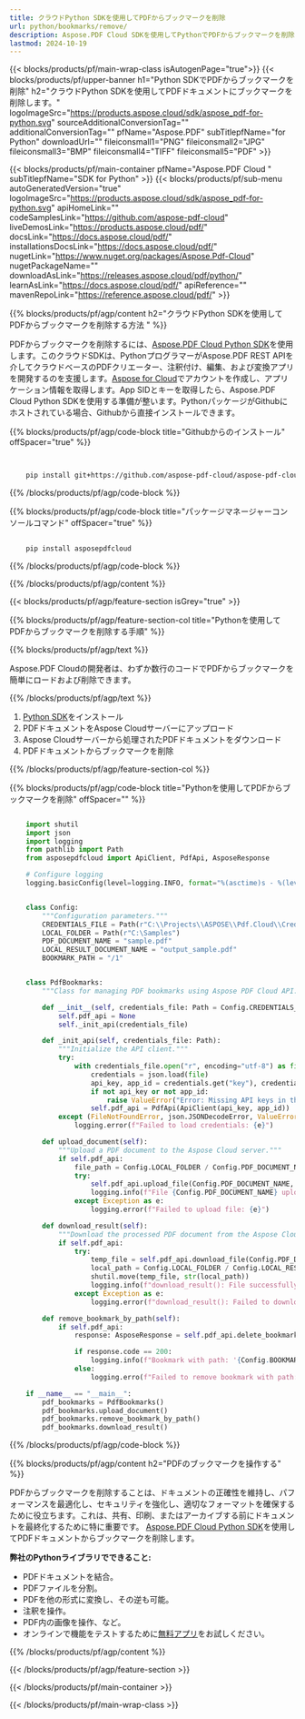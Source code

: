 ```yaml
---
title: クラウドPython SDKを使用してPDFからブックマークを削除
url: python/bookmarks/remove/
description: Aspose.PDF Cloud SDKを使用してPythonでPDFからブックマークを削除します。古いナビゲーション要素を整理します。
lastmod: 2024-10-19
---
```


{{< blocks/products/pf/main-wrap-class isAutogenPage="true">}}
{{< blocks/products/pf/upper-banner h1="Python SDKでPDFからブックマークを削除" h2="クラウドPython SDKを使用してPDFドキュメントにブックマークを削除します。" logoImageSrc="https://products.aspose.cloud/sdk/aspose_pdf-for-python.svg" sourceAdditionalConversionTag="" additionalConversionTag="" pfName="Aspose.PDF" subTitlepfName="for Python" downloadUrl="" fileiconsmall1="PNG" fileiconsmall2="JPG" fileiconsmall3="BMP" fileiconsmall4="TIFF" fileiconsmall5="PDF" >}}

{{< blocks/products/pf/main-container pfName="Aspose.PDF Cloud " subTitlepfName="SDK for Python" >}}
{{< blocks/products/pf/sub-menu autoGeneratedVersion="true" logoImageSrc="https://products.aspose.cloud/sdk/aspose_pdf-for-python.svg" apiHomeLink="" codeSamplesLink="https://github.com/aspose-pdf-cloud" liveDemosLink="https://products.aspose.cloud/pdf/" docsLink="https://docs.aspose.cloud/pdf/" installationsDocsLink="https://docs.aspose.cloud/pdf/" nugetLink="https://www.nuget.org/packages/Aspose.Pdf-Cloud" nugetPackageName="" downloadAsLink="https://releases.aspose.cloud/pdf/python/" learnAsLink="https://docs.aspose.cloud/pdf/" apiReference="" mavenRepoLink="https://reference.aspose.cloud/pdf/" >}}

{{% blocks/products/pf/agp/content h2="クラウドPython SDKを使用してPDFからブックマークを削除する方法 " %}}

PDFからブックマークを削除するには、[Aspose.PDF Cloud Python SDK](https://products.aspose.cloud/pdf/python/)を使用します。このクラウドSDKは、PythonプログラマーがAspose.PDF REST APIを介してクラウドベースのPDFクリエーター、注釈付け、編集、および変換アプリを開発するのを支援します。[Aspose for Cloud](https://dashboard.aspose.cloud/#/apps)でアカウントを作成し、アプリケーション情報を取得します。App SIDとキーを取得したら、Aspose.PDF Cloud Python SDKを使用する準備が整います。PythonパッケージがGithubにホストされている場合、Githubから直接インストールできます。

{{% blocks/products/pf/agp/code-block title="Githubからのインストール" offSpacer="true" %}}

```bash

     
    pip install git+https://github.com/aspose-pdf-cloud/aspose-pdf-cloud-python.git


```

{{% /blocks/products/pf/agp/code-block %}}

{{% blocks/products/pf/agp/code-block title="パッケージマネージャーコンソールコマンド" offSpacer="true" %}}

```bash
     
    pip install asposepdfcloud

```

{{% /blocks/products/pf/agp/code-block %}}

{{% /blocks/products/pf/agp/content %}}

{{< blocks/products/pf/agp/feature-section isGrey="true" >}}

{{% blocks/products/pf/agp/feature-section-col title="Pythonを使用してPDFからブックマークを削除する手順" %}}

{{% blocks/products/pf/agp/text %}}

Aspose.PDF Cloudの開発者は、わずか数行のコードでPDFからブックマークを簡単にロードおよび削除できます。

{{% /blocks/products/pf/agp/text %}}

1. [Python SDK](https://pypi.org/project/asposepdfcloud/)をインストール
1. PDFドキュメントをAspose Cloudサーバーにアップロード
1. Aspose Cloudサーバーから処理されたPDFドキュメントをダウンロード
1. PDFドキュメントからブックマークを削除

{{% /blocks/products/pf/agp/feature-section-col %}}

{{% blocks/products/pf/agp/code-block title="Pythonを使用してPDFからブックマークを削除" offSpacer="" %}}

```python

    import shutil
    import json
    import logging
    from pathlib import Path
    from asposepdfcloud import ApiClient, PdfApi, AsposeResponse

    # Configure logging
    logging.basicConfig(level=logging.INFO, format="%(asctime)s - %(levelname)s - %(message)s")


    class Config:
        """Configuration parameters."""
        CREDENTIALS_FILE = Path(r"C:\\Projects\\ASPOSE\\Pdf.Cloud\\Credentials\\credentials.json")
        LOCAL_FOLDER = Path(r"C:\Samples")
        PDF_DOCUMENT_NAME = "sample.pdf"
        LOCAL_RESULT_DOCUMENT_NAME = "output_sample.pdf"
        BOOKMARK_PATH = "/1"


    class PdfBookmarks:
        """Class for managing PDF bookmarks using Aspose PDF Cloud API."""

        def __init__(self, credentials_file: Path = Config.CREDENTIALS_FILE):
            self.pdf_api = None
            self._init_api(credentials_file)

        def _init_api(self, credentials_file: Path):
            """Initialize the API client."""
            try:
                with credentials_file.open("r", encoding="utf-8") as file:
                    credentials = json.load(file)
                    api_key, app_id = credentials.get("key"), credentials.get("id")
                    if not api_key or not app_id:
                        raise ValueError("Error: Missing API keys in the credentials file.")
                    self.pdf_api = PdfApi(ApiClient(api_key, app_id))
            except (FileNotFoundError, json.JSONDecodeError, ValueError) as e:
                logging.error(f"Failed to load credentials: {e}")

        def upload_document(self):
            """Upload a PDF document to the Aspose Cloud server."""
            if self.pdf_api:
                file_path = Config.LOCAL_FOLDER / Config.PDF_DOCUMENT_NAME
                try:
                    self.pdf_api.upload_file(Config.PDF_DOCUMENT_NAME, str(file_path))
                    logging.info(f"File {Config.PDF_DOCUMENT_NAME} uploaded successfully.")
                except Exception as e:
                    logging.error(f"Failed to upload file: {e}")

        def download_result(self):
            """Download the processed PDF document from the Aspose Cloud server."""
            if self.pdf_api:
                try:
                    temp_file = self.pdf_api.download_file(Config.PDF_DOCUMENT_NAME)
                    local_path = Config.LOCAL_FOLDER / Config.LOCAL_RESULT_DOCUMENT_NAME
                    shutil.move(temp_file, str(local_path))
                    logging.info(f"download_result(): File successfully downloaded: {local_path}")
                except Exception as e:
                    logging.error(f"download_result(): Failed to download file: {e}")

        def remove_bookmark_by_path(self):
            if self.pdf_api:
                response: AsposeResponse = self.pdf_api.delete_bookmark(Config.PDF_DOCUMENT_NAME, Config.BOOKMARK_PATH)

                if response.code == 200:
                    logging.info(f"Bookmark with path: '{Config.BOOKMARK_PATH}' has been removed.")
                else:
                    logging.erro(f"Failed to remove bookmark with path: '{Config.LINK_FIND_ID}")

    if __name__ == "__main__":
        pdf_bookmarks = PdfBookmarks()
        pdf_bookmarks.upload_document()
        pdf_bookmarks.remove_bookmark_by_path()
        pdf_bookmarks.download_result()    
```

{{% /blocks/products/pf/agp/code-block %}}

{{% blocks/products/pf/agp/content h2="PDFのブックマークを操作する" %}}

PDFからブックマークを削除することは、ドキュメントの正確性を維持し、パフォーマンスを最適化し、セキュリティを強化し、適切なフォーマットを確保するために役立ちます。これは、共有、印刷、またはアーカイブする前にドキュメントを最終化するために特に重要です。
[Aspose.PDF Cloud Python SDK](https://products.aspose.cloud/pdf/python/)を使用してPDFドキュメントからブックマークを削除します。

**弊社のPythonライブラリでできること:**

+ PDFドキュメントを結合。
+ PDFファイルを分割。
+ PDFを他の形式に変換し、その逆も可能。
+ 注釈を操作。
+ PDF内の画像を操作、など。
+ オンラインで機能をテストするために[無料アプリ](https://products.aspose.app/pdf/family/)をお試しください。

{{% /blocks/products/pf/agp/content %}}

{{< /blocks/products/pf/agp/feature-section >}}

{{< /blocks/products/pf/main-container >}}

{{< /blocks/products/pf/main-wrap-class >}}
